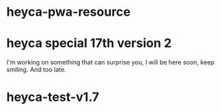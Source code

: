 # heyca-pwa-resource
# heyca special 17th version 2

I'm working on something that can surprise you, I will be here soon, keep smiling.
And too late.
# heyca-test-v1.7
